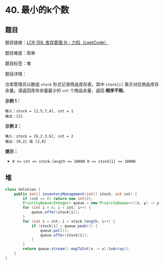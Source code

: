 # 40. 最小的k个数

## 题目

题目链接：[LCR 159. 库存管理 III - 力扣（LeetCode）](https://leetcode.cn/problems/zui-xiao-de-kge-shu-lcof/description/)

题目难度：简单

题目标签：堆

题目详情：

仓库管理员以数组 `stock` 形式记录商品库存表，其中 `stock[i]` 表示对应商品库存余量。请返回库存余量最少的 `cnt` 个商品余量，返回 **顺序不限**。

**示例 1：**

```
输入：stock = [2,5,7,4], cnt = 1
输出：[2]
```

**示例 2：**

```
输入：stock = [0,2,3,6], cnt = 2
输出：[0,2] 或 [2,0]
```

**提示：**

- `0 <= cnt <= stock.length <= 10000 0 <= stock[i] <= 10000`



## 堆

``` java
class Solution {
    public int[] inventoryManagement(int[] stock, int cnt) {
        if (cnt == 0) return new int[0];
        PriorityQueue<Integer> queue = new PriorityQueue<>((x, y) -> y - x);
        for (int i = 0; i < cnt; i++) {
            queue.offer(stock[i]);
        }
        for (int i = cnt; i < stock.length; i++) {
            if (stock[i] < queue.peek()) {
                queue.poll();
                queue.offer(stock[i]);
            }
        }
        return queue.stream().mapToInt(x -> x).toArray();
    }
}
```


